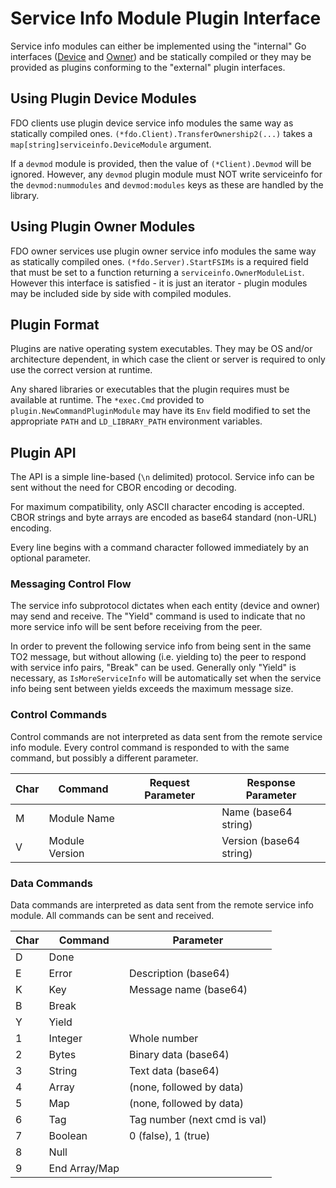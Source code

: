 # Service Info Module Plugin Interface

Service info modules can either be implemented using the "internal" Go interfaces ([Device][IDevice] and [Owner][IOwner]) and be statically compiled or they may be provided as plugins conforming to the "external" plugin interfaces.

## Using Plugin Device Modules

FDO clients use plugin device service info modules the same way as statically compiled ones. `(*fdo.Client).TransferOwnership2(...)` takes a `map[string]serviceinfo.DeviceModule` argument.

If a `devmod` module is provided, then the value of `(*Client).Devmod` will be ignored. However, any `devmod` plugin module must NOT write serviceinfo for the `devmod:nummodules` and `devmod:modules` keys as these are handled by the library.

## Using Plugin Owner Modules

FDO owner services use plugin owner service info modules the same way as statically compiled ones. `(*fdo.Server).StartFSIMs` is a required field that must be set to a function returning a `serviceinfo.OwnerModuleList`. However this interface is satisfied - it is just an iterator - plugin modules may be included side by side with compiled modules.

## Plugin Format

Plugins are native operating system executables. They may be OS and/or architecture dependent, in which case the client or server is required to only use the correct version at runtime.

Any shared libraries or executables that the plugin requires must be available at runtime. The `*exec.Cmd` provided to `plugin.NewCommandPluginModule` may have its `Env` field modified to set the appropriate `PATH` and `LD_LIBRARY_PATH` environment variables.

## Plugin API

The API is a simple line-based (`\n` delimited) protocol. Service info can be sent without the need for CBOR encoding or decoding.

For maximum compatibility, only ASCII character encoding is accepted. CBOR strings and byte arrays are encoded as base64 standard (non-URL) encoding.

Every line begins with a command character followed immediately by an optional parameter.

### Messaging Control Flow

The service info subprotocol dictates when each entity (device and owner) may send and receive. The "Yield" command is used to indicate that no more service info will be sent before receiving from the peer.

In order to prevent the following service info from being sent in the same TO2 message, but without allowing (i.e. yielding to) the peer to respond with service info pairs, "Break" can be used. Generally only "Yield" is necessary, as `IsMoreServiceInfo` will be automatically set when the service info being sent between yields exceeds the maximum message size.

### Control Commands

Control commands are not interpreted as data sent from the remote service info module. Every control command is responded to with the same command, but possibly a different parameter.

| Char | Command        | Request Parameter | Response Parameter      |
| ---- | -------------- | ----------------- | ----------------------- |
| M    | Module Name    |                   | Name (base64 string)    |
| V    | Module Version |                   | Version (base64 string) |

### Data Commands

Data commands are interpreted as data sent from the remote service info module. All commands can be sent and received.

| Char | Command       | Parameter                    |
| ---- | ------------- | ---------------------------- |
| D    | Done          |                              |
| E    | Error         | Description (base64)         |
| K    | Key           | Message name (base64)        |
| B    | Break         |                              |
| Y    | Yield         |                              |
| 1    | Integer       | Whole number                 |
| 2    | Bytes         | Binary data (base64)         |
| 3    | String        | Text data (base64)           |
| 4    | Array         | (none, followed by data)     |
| 5    | Map           | (none, followed by data)     |
| 6    | Tag           | Tag number (next cmd is val) |
| 7    | Boolean       | 0 (false), 1 (true)          |
| 8    | Null          |                              |
| 9    | End Array/Map |                              |

[IDevice]: /serviceinfo/device_module.go
[IOwner]: /serviceinfo/owner_module.go
